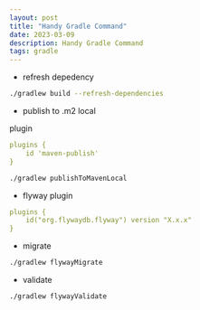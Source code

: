 ```yaml
---
layout: post
title: "Handy Gradle Command"
date: 2023-03-09
description: Handy Gradle Command
tags: gradle
---
```



- refresh depedency
```bash
./gradlew build --refresh-dependencies
```

- publish to .m2 local

plugin
```yml
plugins {
    id 'maven-publish'
}
```

```bash
./gradlew publishToMavenLocal
```

- flyway
plugin
```yml
plugins {
    id("org.flywaydb.flyway") version "X.x.x"
}
```
  - migrate
  ```bash
  ./gradlew flywayMigrate
  ```
  - validate
  ```bash
  ./gradlew flywayValidate
  ```